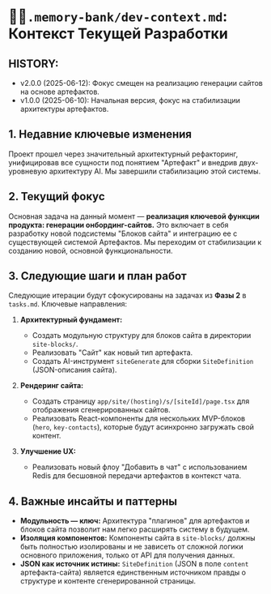 # 👨‍💻`.memory-bank/dev-context.md`: Контекст Текущей Разработки

## HISTORY:

* v2.0.0 (2025-06-12): Фокус смещен на реализацию генерации сайтов на основе артефактов.
* v1.0.0 (2025-06-10): Начальная версия, фокус на стабилизации архитектуры артефактов.

## 1. Недавние ключевые изменения

Проект прошел через значительный архитектурный рефакторинг, унифицировав все сущности под понятием "Артефакт" и внедрив двух-уровневую архитектуру AI. Мы завершили стабилизацию этой системы.

## 2. Текущий фокус

Основная задача на данный момент — **реализация ключевой функции продукта: генерации онбординг-сайтов.** Это включает в себя разработку новой подсистемы "Блоков сайта" и интеграцию ее с существующей системой Артефактов. Мы переходим от стабилизации к созданию новой, основной функциональности.

## 3. Следующие шаги и план работ

Следующие итерации будут сфокусированы на задачах из **Фазы 2** в `tasks.md`. Ключевые направления:

1.  **Архитектурный фундамент:**
    *   Создать модульную структуру для блоков сайта в директории `site-blocks/`.
    *   Реализовать "Сайт" как новый тип артефакта.
    *   Создать AI-инструмент `siteGenerate` для сборки `SiteDefinition` (JSON-описания сайта).

2.  **Рендеринг сайта:**
    *   Создать страницу `app/site/(hosting)/s/[siteId]/page.tsx` для отображения сгенерированных сайтов.
    *   Реализовать React-компоненты для нескольких MVP-блоков (`hero`, `key-contacts`), которые будут асинхронно загружать свой контент.

3.  **Улучшение UX:**
    *   Реализовать новый флоу "Добавить в чат" с использованием Redis для бесшовной передачи артефактов в контекст чата.

## 4. Важные инсайты и паттерны

-   **Модульность — ключ:** Архитектура "плагинов" для артефактов и блоков сайта позволит нам легко расширять систему в будущем.
-   **Изоляция компонентов:** Компоненты сайта в `site-blocks/` должны быть полностью изолированы и не зависеть от сложной логики основного приложения, только от API для получения данных.
-   **JSON как источник истины:** `SiteDefinition` (JSON в поле `content` артефакта-сайта) является единственным источником правды о структуре и контенте сгенерированной страницы.
